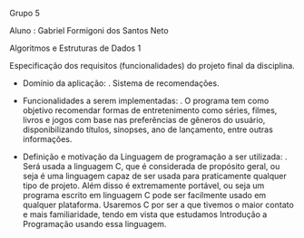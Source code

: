 Grupo 5

Aluno : Gabriel Formigoni dos Santos Neto

Algoritmos e Estruturas de Dados 1

Especificação dos requisitos (funcionalidades) do projeto
final da disciplina.

- Domínio da aplicação:
. Sistema de recomendações.


- Funcionalidades a serem implementadas:
. O programa tem como objetivo recomendar formas de
entretenimento como séries, filmes, livros e jogos com base nas preferências de gêneros
do usuário, disponibilizando títulos, sinopses, ano de lançamento, entre outras
informações.


- Definição e motivação da Linguagem de programação a
ser utilizada:
. Será usada a linguagem C, que é considerada de propósito
geral, ou seja é uma linguagem capaz de ser usada para
praticamente qualquer tipo de projeto. Além disso é
extremamente portável, ou seja um programa escrito em
linguagem C pode ser facilmente usado em qualquer
plataforma. Usaremos C por ser a que tivemos o maior contato
e mais familiaridade, tendo em vista que estudamos Introdução
a Programação usando essa linguagem.
